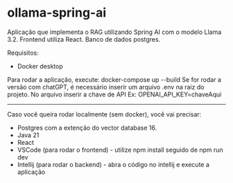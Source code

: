 # ollama-spring-ai
Aplicação que implementa o RAG utilizando Spring AI com o modelo Llama 3.2. Frontend utiliza React. Banco de dados postgres.

Requisitos:
- Docker desktop

Para rodar a aplicação, execute:
docker-compose up --build
Se for rodar a versão com chatGPT, é necessário inserir um arquivo .env na raiz do projeto. No arquivo inserir a chave de API Ex: OPENAI_API_KEY=chaveAqui

---------------------------------------------------------------------------------------------------
Caso você queira rodar localmente (sem docker), você vai precisar:
- Postgres com a extenção do vector database 16.
- Java 21
- React
- VSCode (para rodar o frontend) - utilize npm install seguido de npm run dev
- Intellij (para rodar o backend) - abra o código no intellij e execute a aplicação
